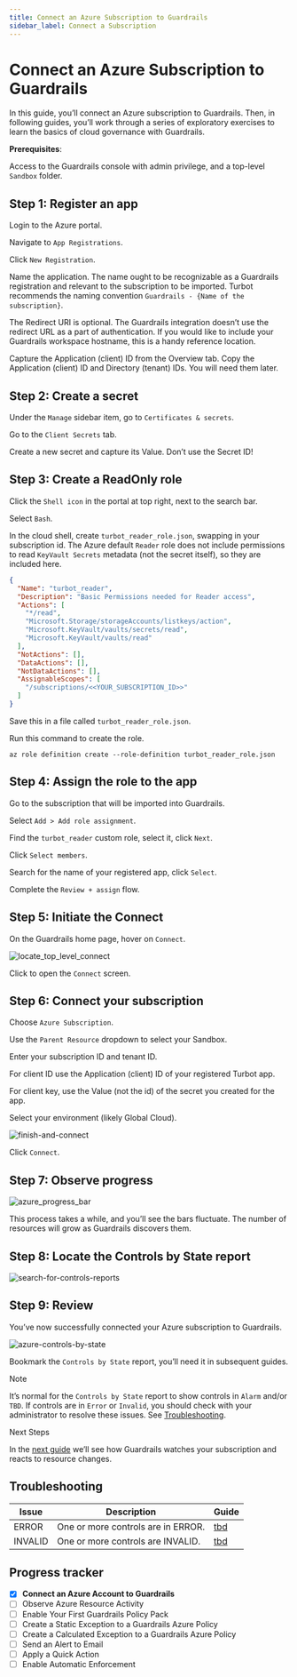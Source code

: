 ```yaml
---
title: Connect an Azure Subscription to Guardrails
sidebar_label: Connect a Subscription
---
```



# Connect an Azure Subscription to Guardrails

  
In this guide, you’ll connect an Azure subscription to Guardrails. Then, in following guides, you’ll work through a series of exploratory exercises to learn the basics of cloud governance with Guardrails.

**Prerequisites**:

Access to the Guardrails console with admin privilege, and a top-level `Sandbox` folder.

## Step 1: Register an app

Login to the Azure portal.

Navigate to `App Registrations`.

Click `New Registration`.

Name the application. The name ought to be recognizable as a Guardrails registration and relevant to the subscription to be imported. Turbot recommends the naming convention `Guardrails - {Name of the subscription}`.

The Redirect URI is optional.  The Guardrails integration doesn’t use the redirect URL as a part of authentication. If you would like to include your Guardrails workspace hostname, this is a handy reference location.   
  
Capture the Application (client) ID from the Overview tab.  Copy the Application (client) ID and Directory (tenant) IDs.  You will need them later.  


## Step 2: Create a secret

  
Under the `Manage` sidebar item, go to `Certificates & secrets`. 

Go to the `Client Secrets` tab.   
  
Create a new secret and capture its Value.  Don’t use the Secret ID!

## Step 3: Create a ReadOnly role

Click the `Shell icon` in the portal at top right, next to the search bar.

Select `Bash`.

In the cloud shell, create `turbot_reader_role.json`, swapping in your subscription id.  The Azure default `Reader` role does not include permissions to read `KeyVault Secrets` metadata (not the secret itself), so they are included here.   
  
```json
{
  "Name": "turbot_reader",
  "Description": "Basic Permissions needed for Reader access",
  "Actions": [
    "*/read",
    "Microsoft.Storage/storageAccounts/listkeys/action",
    "Microsoft.KeyVault/vaults/secrets/read",
    "Microsoft.KeyVault/vaults/read"
  ],
  "NotActions": [],
  "DataActions": [],
  "NotDataActions": [],
  "AssignableScopes": [
    "/subscriptions/<<YOUR_SUBSCRIPTION_ID>>"
  ]
}  
```

Save this in a file called `turbot_reader_role.json`.  
  
Run this command to create the role.  
  
```
az role definition create --role-definition turbot_reader_role.json  
```

## Step 4: Assign the role to the app

Go to the subscription that will be imported into Guardrails.  
  
Select `Add > Add role assignment`.

Find the `turbot_reader` custom role, select it, click `Next`.  
  
Click `Select members`.

Search for the name of your registered app, click `Select`.  
  
Complete the `Review + assign` flow.  


## Step 5: Initiate the Connect

On the Guardrails home page, hover on `Connect`.

<p><img alt="locate_top_level_connect" src="/images/docs/guardrails/getting-started/getting-started-azure/connect-a-subscription/locate-top-level-connect.png"/></p>

Click to open the `Connect` screen.

## Step 6: Connect your subscription

Choose `Azure Subscription`.

Use the `Parent Resource` dropdown to select your Sandbox.  
  
Enter your subscription ID and tenant ID.

For client ID use the Application (client) ID of your registered Turbot app.   
  
For client key, use the Value (not the id) of the secret you created for the app.  
  
Select your environment (likely Global Cloud).

<p><img alt="finish-and-connect" src="/images/docs/guardrails/getting-started/getting-started-azure/connect-a-subscription/finish-and-connect.png"/></p>

Click `Connect`.

## Step 7: Observe progress

<p><img alt="azure_progress_bar" src="/images/docs/guardrails/getting-started/getting-started-azure/connect-a-subscription/azure-progress-bar.png"/></p>

This process takes a while, and you’ll see the bars fluctuate. The number of resources will grow as Guardrails discovers them.

## Step 8: Locate the Controls by State report

<p><img alt="search-for-controls-reports" src="/images/docs/guardrails/getting-started/getting-started-azure/connect-a-subscription/search-for-controls-reports.png"/></p>

## Step 9: Review

You’ve now successfully connected your Azure subscription to Guardrails.

<p><img alt="azure-controls-by-state" src="/images/docs/guardrails/getting-started/getting-started-azure/connect-a-subscription/azure-controls-by-state.png"/></p>

Bookmark the `Controls by State` report, you’ll need it in subsequent guides.

> [!NOTE]
> It’s normal for the `Controls by State` report to show controls in `Alarm` and/or `TBD`. If controls are in `Error` or `Invalid`, you should check with your administrator to resolve these issues. See [Troubleshooting](#troubleshooting).  
  
Next Steps

In the [next guide](/guardrails/docs/getting-started/getting-started-azure/observe-azure-activity) we’ll see how Guardrails watches your subscription and reacts to resource changes.

## Troubleshooting

| Issue | Description | Guide |
|--|--|--|
| ERROR | One or more controls are in ERROR. | [tbd]() |
| INVALID | One or more controls are INVALID. | [tbd]() |


## Progress tracker

- [x] **Connect an Azure Account to Guardrails**
- [ ] Observe Azure Resource Activity
- [ ] Enable Your First Guardrails Policy Pack
- [ ] Create a Static Exception to a Guardrails Azure Policy
- [ ] Create a Calculated Exception to a Guardrails Azure Policy
- [ ] Send an Alert to Email
- [ ] Apply a Quick Action
- [ ] Enable Automatic Enforcement
